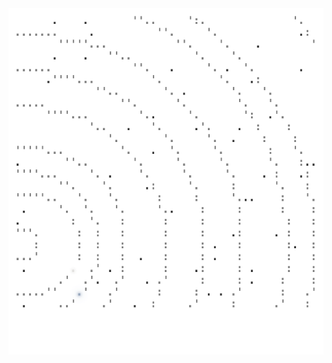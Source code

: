 <img align="left" style="float: left;" src="progress.png" width="530px">

<pre>
&nbsp;
&nbsp;
&nbsp;
&nbsp;
&nbsp;
&nbsp;
&nbsp;
&nbsp;
&nbsp;
&nbsp;
&nbsp;
&nbsp;
&nbsp;
&nbsp;
&nbsp;
&nbsp;
&nbsp;
&nbsp;
&nbsp;
&nbsp;
&nbsp;
<a href='day/4'>Day 4: Secure Container</a>
<a href='day/3'>Day 3: Crossed Wires</a>
<a href='day/2'>Day 2: 1202 Program Alarm</a>
<a href='day/1'>Day 1: The Tyranny of the Rocket Equation</a>
</pre>
